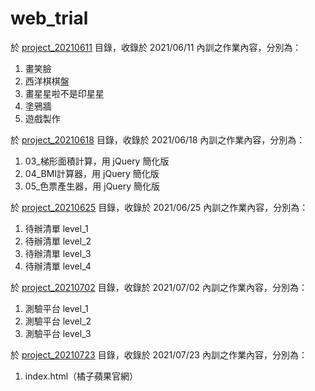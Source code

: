 # web_trial

於 [project_20210611](https://github.com/gandolfreddy/web_trial/tree/main/project_20210611) 目錄，收錄於 2021/06/11 內訓之作業內容，分別為：
1. 畫笑臉
2. 西洋棋棋盤
3. 畫星星啦不是印星星
4. 塗鴉牆
5. 遊戲製作

於 [project_20210618](https://github.com/gandolfreddy/web_trial/tree/main/project_20210618) 目錄，收錄於 2021/06/18 內訓之作業內容，分別為：
1. 03_梯形面積計算，用 jQuery 簡化版
2. 04_BMI計算器，用 jQuery 簡化版
3. 05_色票產生器，用 jQuery 簡化版

於 [project_20210625](https://github.com/gandolfreddy/web_trial/tree/main/project_20210625) 目錄，收錄於 2021/06/25 內訓之作業內容，分別為：
1. 待辦清單 level_1
2. 待辦清單 level_2
3. 待辦清單 level_3
4. 待辦清單 level_4

於 [project_20210702](https://github.com/gandolfreddy/web_trial/tree/main/project_20210702) 目錄，收錄於 2021/07/02 內訓之作業內容，分別為：
1. 測驗平台 level_1
2. 測驗平台 level_2
3. 測驗平台 level_3

於 [project_20210723](https://github.com/gandolfreddy/web_trial/tree/main/project_20210723) 目錄，收錄於 2021/07/23 內訓之作業內容，分別為：
1. index.html（橘子蘋果官網）
